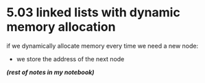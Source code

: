 # 5.03 linked lists with dynamic memory allocation

if we dynamically allocate memory every time we need a new node:

- we store the address of the next node

***************************************************************************************(rest of notes in my notebook)***************************************************************************************